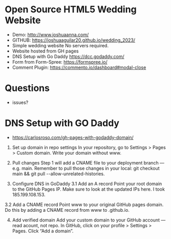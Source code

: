 # Open Source HTML5 Wedding Website

- Demo: <http://www.joshuaanna.com/>
- GITHUB: <https://joshuaaguilar20.github.io/wedding_2023/>
- Simple wedding website No servers required.
- Website hosted from GH pages
- DNS Setup with Go Daddy <https://dcc.godaddy.com/>
- Form from Form-Spree: <https://formspree.io/>
- Comment Plugin: <https://commento.io/dashboard#modal-close>

# Questions

- issues?

# DNS Setup with GO Daddy

- <https://carlosroso.com/gh-pages-with-godaddy-domain/>

1. Set up domain in repo settings
In your repository, go to Settings > Pages > Custom domain. Write your domain without www.

2. Pull changes
Step 1 will add a CNAME file to your deployment branch —e.g. main. Remember to pull those changes in your local: git checkout main && git pull --allow-unrelated-histories.

3. Configure DNS in GoDaddy
3.1 Add an A record
Point your root domain to the GitHub Pages IP. Make sure to look at the updated IPs here. I took 185.199.108.153.

3.2 Add a CNAME record
Point www to your original GitHub pages domain. Do this by adding a CNAME record from www to <username>.github.io.

4. Add verified domain
Add your custom domain to your GitHub account —read acount, not repo. In GitHub, click on your profile > Settings > Pages. Click “Add a domain”.
